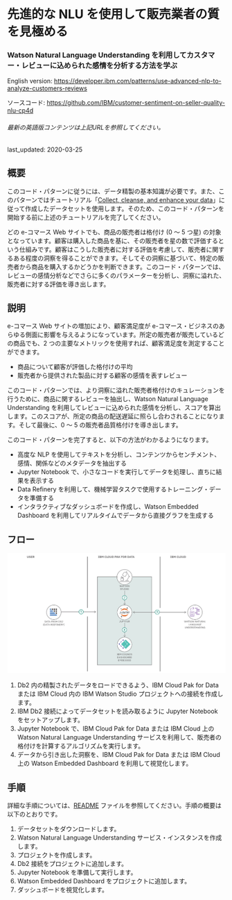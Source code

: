# 先進的な NLU を使用して販売業者の質を見極める

### Watson Natural Language Understanding を利用してカスタマー・レビューに込められた感情を分析する方法を学ぶ

English version: https://developer.ibm.com/patterns/use-advanced-nlp-to-analyze-customers-reviews
  
ソースコード: https://github.com/IBM/customer-sentiment-on-seller-quality-nlu-cp4d

###### 最新の英語版コンテンツは上記URLを参照してください。
last_updated: 2020-03-25

 
## 概要

このコード・パターンに従うには、データ精製の基本知識が必要です。また、このパターンではチュートリアル「[Collect, cleanse, and enhance your data](https://developer.ibm.com/tutorials/collect-cleanse-and-enhance-your-data)」に従って作成したデータセットを使用します。そのため、このコード・パターンを開始する前に上述のチュートリアルを完了してください。

どの e-コマース Web サイトでも、商品の販売者は格付け (0 ～ 5 つ星) の対象となっています。顧客は購入した商品を基に、その販売者を星の数で評価するという仕組みです。顧客はこうした販売者に対する評価を考慮して、販売者に関するある程度の洞察を得ることができます。そしてその洞察に基づいて、特定の販売者から商品を購入するかどうかを判断できます。このコード・パターンでは、レビューの感情分析などでさらに多くのパラメーターを分析し、洞察に溢れた、販売者に対する評価を導き出します。

## 説明

e-コマース Web サイトの増加により、顧客満足度が e-コマース・ビジネスのあらゆる側面に影響を与えるようになっています。所定の販売者が販売しているどの商品でも、2 つの主要なメトリックを使用すれば、顧客満足度を測定することができます。

* 商品について顧客が評価した格付けの平均
* 販売者から提供された製品に対する顧客の感情を表すレビュー

このコード・パターンでは、より洞察に溢れた販売者格付けのキュレーションを行うために、商品に関するレビューを抽出し、Watson Natural Language Understanding を利用してレビューに込められた感情を分析し、スコアを算出します。このスコアが、所定の商品の配送遅延に照らし合わされることになります。そして最後に、0 ～ 5 の販売者品質格付けを導き出します。

このコード・パターンを完了すると、以下の方法がわかるようになります。

* 高度な NLP を使用してテキストを分析し、コンテンツからセンチメント、感情、関係などのメタデータを抽出する
* Jupyter Notebook で、小さなコードを実行してデータを処理し、直ちに結果を表示する
* Data Refinery を利用して、機械学習タスクで使用するトレーニング・データを準備する
* インタラクティブなダッシュボードを作成し、Watson Embedded Dashboard を利用してリアルタイムでデータから直接グラフを生成する


## フロー

![フロー](./images/arch_diagram_1.png)

1. Db2 内の精製されたデータをロードできるよう、IBM Cloud Pak for Data または IBM Cloud 内の IBM Watson Studio プロジェクトへの接続を作成します。
1. IBM Db2 接続によってデータセットを読み取るように Jupyter Notebook をセットアップします。
1. Jupyter Notebook で、IBM Cloud Pak for Data または IBM Cloud 上の Watson Natural Language Understanding サービスを利用して、販売者の格付けを計算するアルゴリズムを実行します。
1. データから引き出した洞察を、IBM Cloud Pak for Data または IBM Cloud 上の Watson Embedded Dashboard を利用して視覚化します。

## 手順

詳細な手順については、[README](https://github.com/IBM/customer-sentiment-on-seller-quality-nlu-cp4d/blob/master/README.md) ファイルを参照してください。手順の概要は以下のとおりです。

1. データセットをダウンロードします。
1. Watson Natural Language Understanding サービス・インスタンスを作成します。
1. プロジェクトを作成します。
1. Db2 接続をプロジェクトに追加します。
1. Jupyter Notebook を準備して実行します。
1. Watson Embedded Dashboard をプロジェクトに追加します。
1. ダッシュボードを視覚化します。
